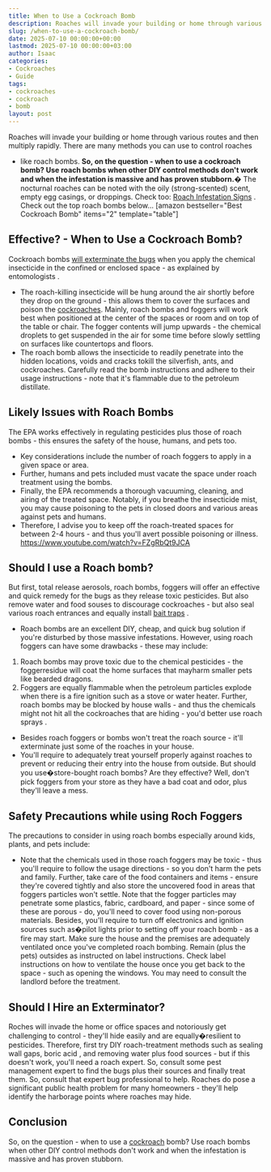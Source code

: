 ```yaml
---
title: When to Use a Cockroach Bomb
description: Roaches will invade your building or home through various routes and then multiply rapidly. There are many methods you can use to control roaches - like roach...
slug: /when-to-use-a-cockroach-bomb/
date: 2025-07-10 00:00:00+00:00
lastmod: 2025-07-10 00:00:00+03:00
author: Isaac
categories:
- Cockroaches
- Guide
tags:
- cockroaches
- cockroach
- bomb
layout: post
---
```

Roaches will invade your building or home through various routes and then multiply rapidly. There are many
methods you can use to control roaches
- like roach bombs.
**So, on the question - when to use a cockroach bomb? Use roach bombs when other DIY control methods don't work and when the infestation is massive and has proven stubborn.�**
The nocturnal roaches can be noted with the oily (strong-scented) scent, empty egg casings, or droppings.
Check too:
[Roach Infestation Signs](https://pestpolicy.com/signs-of-a-cockroach-infestation/)
. Check out the top roach bombs below...
[amazon bestseller="Best Cockroach Bomb" items="2" template="table"]
## Effective? - When to Use a Cockroach Bomb?
Cockroach bombs
[will exterminate the bugs](https://entomology.ca.uky.edu/ef643)
when you apply the chemical insecticide in the confined or enclosed space - as
explained by entomologists
.
- The roach-killing insecticide will be hung around the air shortly before they drop on the ground - this allows them to cover the surfaces and poison the [cockroaches](https://pestpolicy.com/cockroach-eggs/).
Mainly, roach bombs and foggers will work best when positioned at the center of the spaces or room and on top of the table or chair.
The fogger contents will jump upwards - the chemical droplets to get suspended in the air for some time before slowly settling on surfaces like countertops and floors.
- The roach bomb allows the insecticide to readily penetrate into the hidden locations, voids and cracks tokill the silverfish, ants, and cockroaches.
Carefully read the bomb instructions and adhere to their usage instructions - note that it's
flammable due to the petroleum distillate.
## Likely Issues with Roach Bombs
The EPA works effectively in regulating pesticides plus those of roach bombs - this ensures the safety of the house, humans, and pets too.
- Key considerations include the number of roach foggers to apply in a given space or area.
- Further, humans and pets included must vacate the space under roach treatment using the bombs.
- Finally, the EPA recommends a thorough vacuuming, cleaning, and airing of the treated space.
Notably, if you breathe the insecticide mist, you may cause poisoning to the pets in closed doors and various areas against pets and humans.
- Therefore, I advise you to keep off the roach-treated spaces for between 2-4 hours - and thus you'll avert possible poisoning or illness.
https://www.youtube.com/watch?v=FZgRbQt9JCA
## Should I use a Roach bomb?
But first,
total release aerosols,
roach bombs,
foggers will offer an effective and quick remedy for the bugs as they release toxic pesticides.
But also remove water and food souses to discourage cockroaches - but also seal various roach entrances and equally install
[bait traps](https://www.terminix.com/pest-control/cockroaches/removal/traps/)
.
- Roach bombs are an excellent DIY, cheap, and quick bug solution if you're disturbed by those massive infestations.
However, using roach foggers can have some drawbacks - these may include:
1. Roach bombs may prove toxic due to the chemical pesticides - the foggerresidue will coat the home surfaces that mayharm smaller pets like bearded dragons.
2. Foggers are equally flammable when the petroleum particles explode when there is a fire ignition such as a stove or water heater.
Further, roach bombs may be blocked by house walls - and thus the chemicals might not hit all the cockroaches that are hiding -
you'd better use roach sprays
.
- Besides roach foggers or bombs won't treat the roach source - it'll exterminate just some of the roaches in your house.
- You'll require to adequately treat yourself properly against roaches to prevent or reducing their entry into the house from outside.
But should you use�store-bought roach bombs? Are they effective? Well, don't pick foggers from your store as they have a bad coat and odor, plus they'll leave a mess.
## Safety Precautions while using Roch Foggers
The precautions to consider in using roach bombs especially around kids, plants, and pets include:
- Note that the chemicals used in those roach foggers may be toxic - thus you'll require to follow the usage directions - so you don't harm the pets and family.
Further, take care of the food containers and items - ensure they're covered tightly and also store the uncovered food in areas that foggers particles won't settle.
Note that the fogger particles may penetrate some plastics, fabric, cardboard, and paper - since some of these are porous - do, you'll need to cover food using non-porous materials.
Besides, you'll require to turn off electronics and ignition sources such as�pilot lights prior to setting off your roach bomb - as a fire may start.
Make sure the house and the premises are adequately ventilated once you've completed roach bombing. Remain (plus the pets) outsides as instructed on label instructions.
Check label instructions on how to ventilate the house once you get back to the space - such as opening the windows. You may need to consult the landlord before the treatment.
## Should I Hire an Exterminator?
Roches will invade the home or office spaces and notoriously get challenging to control - they'll hide easily and are equally�resilient to pesticides.
Therefore, first try DIY roach-treatment methods such as sealing wall gaps,
boric acid
, and removing water plus food sources - but if this doesn't work, you'll need a roach expert.
So, consult some pest management expert to find the bugs plus their sources and finally treat them. So, consult that expert bug professional to help.
Roaches do pose a significant public health problem for many homeowners - they'll help identify the harborage points where roaches may hide.
## Conclusion
So, on the question - when to use a [cockroach](https://pestpolicy.com/cockroach-vs-palmetto-bug/) bomb? Use roach bombs when other DIY control methods don't work and when the infestation is massive and has proven stubborn.